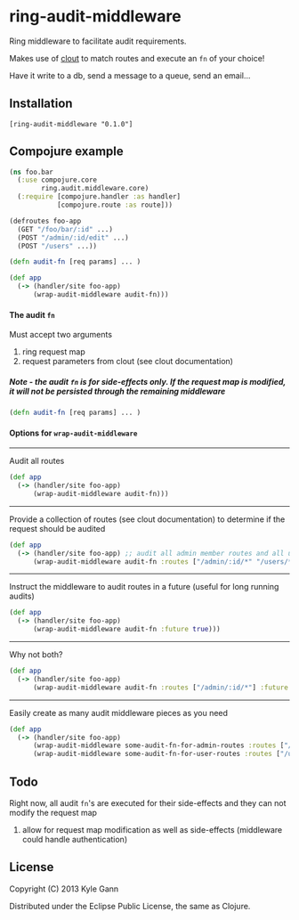 # ring-audit-middleware

Ring middleware to facilitate audit requirements.

Makes use of [clout](https://github.com/weavejester/clout) to match routes and execute an ```fn``` of your choice!

Have it write to a db, send a message to a queue, send an email...

## Installation

    [ring-audit-middleware "0.1.0"]

## Compojure example

```clojure
(ns foo.bar
  (:use compojure.core
        ring.audit.middleware.core)
  (:require [compojure.handler :as handler]
            [compojure.route :as route]))

(defroutes foo-app
  (GET "/foo/bar/:id" ...)
  (POST "/admin/:id/edit" ...)
  (POST "/users" ...))

(defn audit-fn [req params] ... )

(def app
  (-> (handler/site foo-app)
      (wrap-audit-middleware audit-fn)))
```

#### The audit ```fn```

Must accept two arguments
  1. ring request map
  2. request parameters from clout (see clout documentation)

##### Note - the audit ```fn``` is for side-effects only. If the request map is modified, it will not be persisted through the remaining middleware

```clojure
(defn audit-fn [req params] ... )
```

#### Options for ```wrap-audit-middleware```

- - -
Audit all routes

```clojure
(def app
  (-> (handler/site foo-app)
      (wrap-audit-middleware audit-fn)))
```

- - -
Provide a collection of routes (see clout documentation) to determine if the request should be audited

```clojure
(def app
  (-> (handler/site foo-app) ;; audit all admin member routes and all user routes
      (wrap-audit-middleware audit-fn :routes ["/admin/:id/*" "/users/*"])))
```

- - -
Instruct the middleware to audit routes in a future (useful for long running audits)

```clojure
(def app
  (-> (handler/site foo-app)
      (wrap-audit-middleware audit-fn :future true)))
```

- - -
Why not both?

```clojure
(def app
  (-> (handler/site foo-app)
      (wrap-audit-middleware audit-fn :routes ["/admin/:id/*"] :future true)))
```

- - -
Easily create as many audit middleware pieces as you need

```clojure
(def app
  (-> (handler/site foo-app)
      (wrap-audit-middleware some-audit-fn-for-admin-routes :routes ["/admin/:id/*"])
      (wrap-audit-middleware some-audit-fn-for-user-routes :routes ["/user/*"])))
```

## Todo

Right now, all audit ```fn```'s are executed for their side-effects and they can not modify the request map

  1. allow for request map modification as well as side-effects (middleware could handle authentication)

## License

Copyright (C) 2013 Kyle Gann

Distributed under the Eclipse Public License, the same as Clojure.
